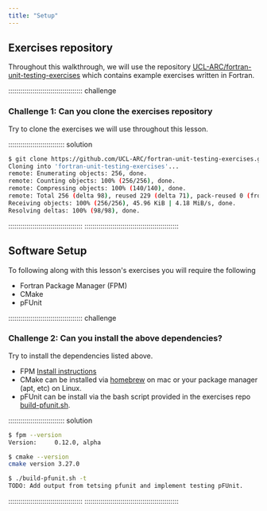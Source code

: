 ```yaml
---
title: "Setup"
---
```


## Exercises repository

Throughout this walkthrough, we will use the repository [UCL-ARC/fortran-unit-testing-exercises](https://github.com/UCL-ARC/fortran-unit-testing-exercises) which contains example exercises written in Fortran.

::::::::::::::::::::::::::::::::::::: challenge

### Challenge 1: Can you clone the exercises repository

Try to clone the exercises we will use throughout this lesson.

:::::::::::::::::::::::::::: solution

```bash
$ git clone https://github.com/UCL-ARC/fortran-unit-testing-exercises.git
Cloning into 'fortran-unit-testing-exercises'...
remote: Enumerating objects: 256, done.
remote: Counting objects: 100% (256/256), done.
remote: Compressing objects: 100% (140/140), done.
remote: Total 256 (delta 98), reused 229 (delta 71), pack-reused 0 (from 0)
Receiving objects: 100% (256/256), 45.96 KiB | 4.18 MiB/s, done.
Resolving deltas: 100% (98/98), done.
```

:::::::::::::::::::::::::::::::::::::
:::::::::::::::::::::::::::::::::::::::::::::::

## Software Setup

To following along with this lesson's exercises you will require the following

- Fortran Package Manager (FPM)
- CMake
- pFUnit

::::::::::::::::::::::::::::::::::::: challenge

### Challenge 2: Can you install the above dependencies?

Try to install the dependencies listed above. 

- FPM [Install instructions](https://fpm.fortran-lang.org/install/index.html)
- CMake can be installed via [homebrew](https://formulae.brew.sh/formula/cmake) on mac or your package manager (apt, etc) on Linux.
- pFUnit can be install via the bash script provided in the exercises repo [build-pfunit.sh](https://github.com/UCL-ARC/fortran-unit-testing-exercises/build-pfunit.sh).

:::::::::::::::::::::::::::: solution

```bash
$ fpm --version
Version:     0.12.0, alpha

$ cmake --version
cmake version 3.27.0

$ ./build-pfunit.sh -t
TODO: Add output from tetsing pfunit and implement testing pFUnit.
```

:::::::::::::::::::::::::::::::::::::
:::::::::::::::::::::::::::::::::::::::::::::::
